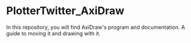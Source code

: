 # PlotterTwitter_AxiDraw
In this repository, you will find AxiDraw's program and documentation. A guide to moving it and drawing with it.
